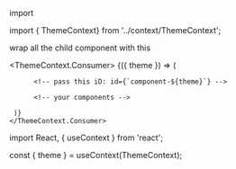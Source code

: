 import

import { ThemeContext} from '../context/ThemeContext';



wrap all the child component with  this 

<ThemeContext.Consumer>
  {({ theme }) => (

          <!-- pass this iD: id={`component-${theme}`} -->

          <!-- your components -->

     )}
    </ThemeContext.Consumer>




    

<alt>
import React, { useContext } from 'react';


const { theme } = useContext(ThemeContext);
